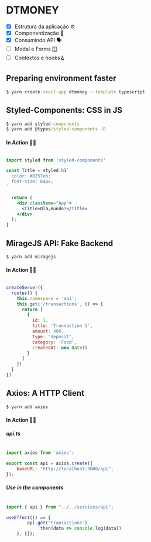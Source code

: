 # DTMONEY

- [x] Estrutura da aplicação ⚙️
- [x] Componentização 🧩
- [x] Consumindo API 🗣
- [ ] Modal e Forms 🪟
- [ ] Contextos e hooks🪝

## Preparing environment faster 
```cmd
$ yarn create-react-app dtmoney --template typescript
```

## Styled-Components: CSS in JS

```cmd
$ yarn add styled-components
$ yarn add @types/styled-components -D
```
#### In Action 👊🏽

```jsx

import styled from 'styled-components'

const Title = styled.h1`
  color: #8257e6;
  font-size: 64px;
`

  return (
    <div className="App">
      <Title>Olá,mundo!</Title>
    </div>
  );
}
```

## MirageJS API: Fake Backend

```cmd
$ yarn add miragejs
```
#### In Action 👊🏽

```jsx

createServer({
  routes() {
    this.namespace = 'api';
    this.get('/transactions', () => {
      return [
        {
          id: 1,
          title: 'Transaction 1',
          amount: 400,
          type: 'deposit',
          category: 'Food',
          createdAt: new Date()
        }
      ]
    })
  }
})

```
## Axios: A HTTP Client

```cmd
$ yarn add axios
```
#### In Action 👊🏽

##### api.ts

```jsx

import axios from 'axios';

export const api = axios.create({
    baseURL: "http://localhost:3000/api",
});

```
##### Use in the components


```jsx

import { api } from "../../services/api";

useEffect(() => {
        api.get("transactions")
            .then(data => console.log(data))
    }, []);

```
